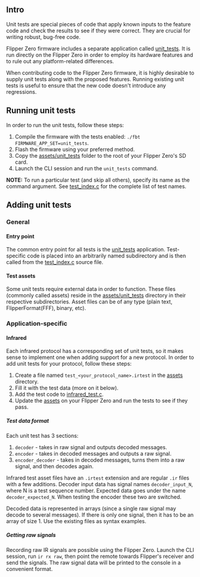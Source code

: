 ## Intro
Unit tests are special pieces of code that apply known inputs to the feature code and check the results to see if they were correct. 
They are crucial for writing robust, bug-free code.

Flipper Zero firmware includes a separate application called [unit_tests](/applications/debug/unit_tests).
It is run directly on the Flipper Zero in order to employ its hardware features and to rule out any platform-related differences.

When contributing code to the Flipper Zero firmware, it is highly desirable to supply unit tests along with the proposed features. 
Running existing unit tests is useful to ensure that the new code doesn't introduce any regressions.

## Running unit tests
In order to run the unit tests, follow these steps:
1. Compile the firmware with the tests enabled: `./fbt FIRMWARE_APP_SET=unit_tests`.
2. Flash the firmware using your preferred method.
3. Copy the [assets/unit_tests](assets/unit_tests) folder to the root of your Flipper Zero's SD card.
4. Launch the CLI session and run the `unit_tests` command.

**NOTE:** To run a particular test (and skip all others), specify its name as the command argument. 
See [test_index.c](applications/debug/unit_tests/test_index.c) for the complete list of test names.

## Adding unit tests
### General
#### Entry point
The common entry point for all tests is the [unit_tests](applications/debug/unit_tests) application. Test-specific code is placed into an arbitrarily named subdirectory and is then called from the [test_index.c](applications/debug/unit_tests/test_index.c) source file.
#### Test assets
Some unit tests require external data in order to function. These files (commonly called assets) reside in the [assets/unit_tests](/assets/unit_tests) directory in their respective subdirectories. Asset files can be of any type (plain text, FlipperFormat(FFF), binary, etc).
### Application-specific
#### Infrared
Each infrared protocol has a corresponding set of unit tests, so it makes sense to implement one when adding support for a new protocol.
In order to add unit tests for your protocol, follow these steps:
1. Create a file named `test_<your_protocol_name>.irtest` in the [assets](assets/unit_tests/infrared) directory.
2. Fill it with the test data (more on it below).
3. Add the test code to [infrared_test.c](applications/debug/unit_tests/infrared/infrared_test.c).
4. Update the [assets](assets/unit_tests/infrared) on your Flipper Zero and run the tests to see if they pass.

##### Test data format
Each unit test has 3 sections: 
1. `decoder` - takes in raw signal and outputs decoded messages.
2. `encoder` - takes in decoded messages and outputs a raw signal.
3. `encoder_decoder` - takes in decoded messages, turns them into a raw signal, and then decodes again. 

Infrared test asset files have an `.irtest` extension and are regular `.ir` files with a few additions.
Decoder input data has signal names `decoder_input_N`, where N is a test sequence number. Expected data goes under the name `decoder_expected_N`. When testing the encoder these two are switched.

Decoded data is represented in arrays (since a single raw signal may decode to several messages). If there is only one signal, then it has to be an array of size 1. Use the existing files as syntax examples.

##### Getting raw signals
Recording raw IR signals are possible using the Flipper Zero. Launch the CLI session, run `ir rx raw`, then point the remote towards Flipper's receiver and send the signals. The raw signal data will be printed to the console in a convenient format.
